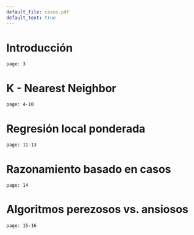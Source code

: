 ```yaml
---
default_file: casos.pdf
default_text: true
---
```

# Introducción

```slide-note
page: 3
```

# K - Nearest Neighbor

```slide-note
page: 4-10
```
# Regresión local ponderada

```slide-note
page: 11-13
```
# Razonamiento basado en casos

```slide-note
page: 14
```

# Algoritmos perezosos vs. ansiosos

```slide-note
page: 15-16
```

